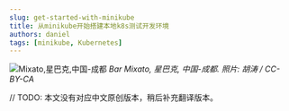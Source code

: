 ```yaml
---
slug: get-started-with-minikube
title: 从minikube开始搭建本地k8s测试开发环境
authors: daniel
tags: [minikube, Kubernetes]
---
```


![Mixato,星巴克,中国-成都](./banner.png)
*Bar Mixato, 星巴克, 中国-成都. 照片: 胡涛 / CC-BY-CA*


// TODO: 本文没有对应中文原创版本，稍后补充翻译版本。
